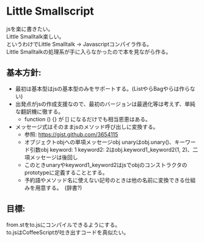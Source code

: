 Little Smallscript
==================
jsを楽に書きたい。   
Little Smalltalk楽しい。   
というわけでLittle Smalltalk -> Javascriptコンパイラ作る。   
Little Smalltalkの処理系が手に入らなかったので本を見ながら作る。   

基本方針:
---------
* 最初は基本型はjsの基本型のみをサポートする。(ListやらBagやらは作らない)
* 出発点がjsの作成支援なので、最初のバージョンは最適化等は考えず、単純な翻訳機に徹する。
  * function () {} が [] になるだけでも相当恩恵はある。
* メッセージ式はそのままjsのメソッド呼び出しに変換する。
  * 参照: https://gist.github.com/3654115
  * オブジェクトobjへの単項メッセージobj unaryはobj.unary()、キーワード引数obj keyword: 1 keyword2: 2はobj.keyword1_keyword2(1, 2)、二項メッセージは後回し
  * このときunaryやkeyword1_keyword2はjsでobjのコンストラクタのprototypeに定義することとする。
  * 予約語やメソッド名に使えない記号のときは他の名前に変換できる仕組みを用意する。　(辞書?)

目標:
---------
from.stをto.jsにコンパイルできるようにする。   
to.jsはCoffeeScriptが吐き出すコードを真似たい。